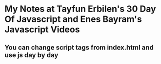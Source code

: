 # My Notes at Tayfun Erbilen's 30 Day Of Javascript and Enes Bayram's Javascript Videos
## You can change script tags from index.html and use js day by day

